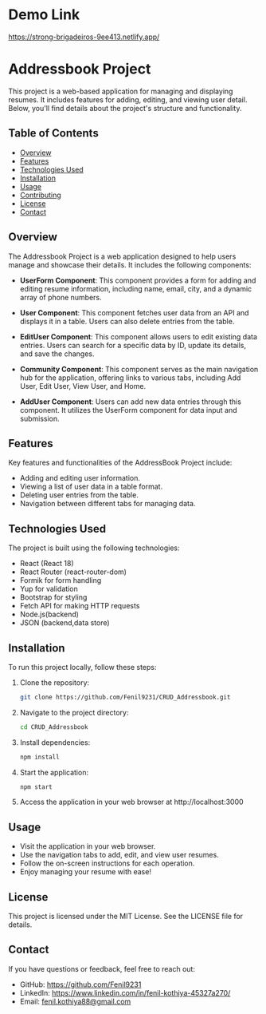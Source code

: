 
# Demo Link
https://strong-brigadeiros-9ee413.netlify.app/

# Addressbook Project

This project is a web-based application for managing and displaying resumes. It includes features for adding, editing, and viewing user detail. Below, you'll find details about the project's structure and functionality.


## Table of Contents

- [Overview](#overview)
- [Features](#features)
- [Technologies Used](#technologies-used)
- [Installation](#installation)
- [Usage](#usage)
- [Contributing](#contributing)
- [License](#license)
- [Contact](#contact)

## Overview

The Addressbook Project is a web application designed to help users manage and showcase their details. It includes the following components:

- **UserForm Component**: This component provides a form for adding and editing resume information, including name, email, city, and a dynamic array of phone numbers.

- **User Component**: This component fetches user data from an API and displays it in a table. Users can also delete entries from the table.

- **EditUser Component**: This component allows users to edit existing data entries. Users can search for a specific data by ID, update its details, and save the changes.

- **Community Component**: This component serves as the main navigation hub for the application, offering links to various tabs, including Add User, Edit User, View User, and Home.

- **AddUser Component**: Users can add new data entries through this component. It utilizes the UserForm component for data input and submission.

## Features

Key features and functionalities of the AddressBook Project include:

- Adding and editing user information.
- Viewing a list of user data in a table format.
- Deleting user entries from the table.
- Navigation between different tabs for managing data.

## Technologies Used

The project is built using the following technologies:

- React (React 18)
- React Router (react-router-dom)
- Formik for form handling
- Yup for validation
- Bootstrap for styling
- Fetch API for making HTTP requests
- Node.js(backend)
- JSON (backend,data store)

## Installation

To run this project locally, follow these steps:

1. Clone the repository:

   ```bash
   git clone https://github.com/Fenil9231/CRUD_Addressbook.git


2. Navigate to the project directory:
   ```bash
   cd CRUD_Addressbook

3. Install dependencies:
   ```bash
   npm install
4. Start the application:
   ```bash
   npm start
5. Access the application in your web browser at http://localhost:3000

## Usage
- Visit the application in your web browser.
- Use the navigation tabs to add, edit, and view user resumes.
- Follow the on-screen instructions for each operation.
- Enjoy managing your resume with ease!

## License
This project is licensed under the MIT License. See the LICENSE file for details.

## Contact
If you have questions or feedback, feel free to reach out:

- GitHub: https://github.com/Fenil9231
- LinkedIn: https://www.linkedin.com/in/fenil-kothiya-45327a270/
- Email: fenil.kothiya88@gmail.com
